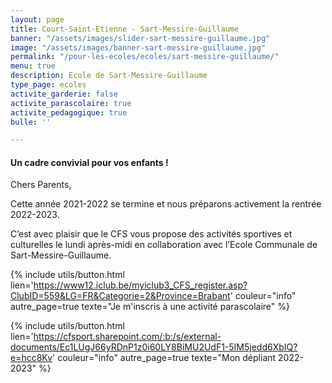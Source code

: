 ```yaml
---
layout: page
title: Court-Saint-Etienne - Sart-Messire-Guillaume
banner: "/assets/images/slider-sart-messire-guillaume.jpg"
image: "/assets/images/banner-sart-messire-guillaume.jpg"
permalink: "/pour-les-ecoles/ecoles/sart-messire-guillaume/"
menu: true
description: Ecole de Sart-Messire-Guillaume
type_page: ecoles
activite_garderie: false
activite_parascolaire: true
activite_pedagogique: true
bulle: ''

---
```

#### **Un cadre convivial pour vos enfants !**

Chers Parents,

Cette année 2021-2022 se termine et nous préparons activement la rentrée 2022-2023.

C’est avec plaisir que le CFS vous propose des activités sportives et culturelles le lundi après-midi en collaboration avec l’Ecole Communale de Sart-Messire-Guillaume.

{% include utils/button.html  
lien='https://www12.iclub.be/myiclub3_CFS_register.asp?ClubID=559&LG=FR&Categorie=2&Province=Brabant' couleur="info" autre_page=true texte="Je m'inscris à une activité parascolaire" %}

{% include utils/button.html lien='https://cfsport.sharepoint.com/:b:/s/external-documents/Ec1LUgJ66yRDnP1z0i60LY8BiMU2UdF1-5IM5jedd6XbIQ?e=hcc8Kv' couleur="info" autre_page=true texte="Mon dépliant 2022-2023" %}